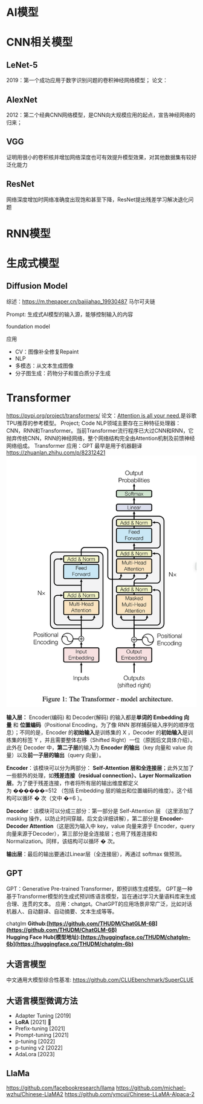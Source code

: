# AI模型


# CNN相关模型
## LeNet-5
2019：第一个成功应用于数字识别问题的卷积神经网络模型；
论文：

## AlexNet
2012：第二个经典CNN网络模型，是CNN向大规模应用的起点，宣告神经网络的归来；

## VGG
证明用很小的卷积核并增加网络深度也可有效提升模型效果，对其他数据集有较好泛化能力
## ResNet
网络深度增加时网络准确度出现饱和甚至下降，ResNet提出残差学习解决退化问题


# RNN模型

# 生成式模型
## Diffusion Model
综述：https://m.thepaper.cn/baijiahao_19930487
马尔可夫链


Prompt: 生成式AI模型的输入源，能够控制输入的内容

foundation model

应用
* CV：图像补全修复Repaint
* NLP
* 多模态：从文本生成图像
* 分子图生成：药物分子和蛋白质分子生成





# Transformer
https://pypi.org/project/transformers/
论文：[Attention is all your need](https://arxiv.org/abs/1706.03762),是谷歌TPU推荐的参考模型。
Project; Code
NLP领域主要存在三种特征处理器：CNN，RNN和Transformer。当前Transformer流行程序已大过CNN和RNN，它抛弃传统CNN，RNN的神经网络，整个网络结构完全由Attention机制及前馈神经网络组成。
Transformer
应用：GPT
最早是用于机器翻译
https://zhuanlan.zhihu.com/p/82312421
![](image/Transformer模型架构.png)

**输入层：** Encoder(编码) 和 Decoder(解码) 的输入都是**单词的 Embedding 向量** 和 **位置编码**（Positional Encoding，为了像 RNN 那样捕获输入序列的顺序信息）；不同的是，Encoder 的**初始输入**是训练集的 X ，Decoder 的**初始输入**是训练集的标签 Y ，并且需要整体右移（Shifted Right）一位（原因后文具体介绍）。此外在 Decoder 中，**第二子层**的输入为 **Encoder 的输出**（key 向量和 value 向量）以及**前一子层的输出**（query 向量）。

**Encoder**：该模块可以分为两部分： **Self-Attention 层和全连接层**；此外又加了一些额外的处理，如**残差连接（residual connection）、Layer Normalization层**。为了便于残差连接，作者将所有层的输出维度都定义为 ������=512 （包括 Embedding 层的输出和位置编码的维度）。这个结构可以循环 � 次（文中 �=6 ）。

**Decoder**：该模块可以分成三部分：第一部分是 Self-Attention 层 （这里添加了masking 操作，以防止时间穿越，后文会详细讲解），第二部分是 **Encoder-Decoder Attention**（这是因为输入中 key，value 向量来源于 Encoder，query 向量来源于Decoder），第三部分是全连接层；也用了残差连接和 Normalization。同样，该结构可以循环 � 次。

**输出层**：最后的输出要通过Linear层（全连接层），再通过 softmax 做预测。

## GPT
GPT：Generative Pre-trained Transformer，即预训练生成模型。
GPT是一种基于Transformer模型的生成式预训练语言模型，旨在通过学习大量语料库来生成合理、连贯的文本。
应用：chatgpt。ChatGPT的应用场景非常广泛，比如对话机器人、自动翻译、自动摘要、文本生成等等。

chatglm
**Github:[https://github.com/THUDM/ChatGLM-6B](https://github.com/THUDM/ChatGLM-6B)**  
**Hugging Face Hub(模型地址):[https://huggingface.co/THUDM/chatglm-6b](https://huggingface.co/THUDM/chatglm-6b)**


## 大语言模型
中文通用大模型综合性基准: https://github.com/CLUEbenchmark/SuperCLUE

## 大语言模型微调方法
* Adapter Tuning \[2019\]
* **LoRA** \[2021\] 🌟
* Prefix-tuning \[2021\]
* Prompt-tuning \[2021\]
* p-tuning \[2022\]
* p-tuning v2 \[2022\]
* AdaLora \[2023\]
## LlaMa

https://github.com/facebookresearch/llama
https://github.com/michael-wzhu/Chinese-LlaMA2
https://github.com/ymcui/Chinese-LLaMA-Alpaca-2

